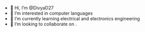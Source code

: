- 👋 Hi, I’m @DivyaD27
- 👀 I’m interested in computer languages
- 🌱 I’m currently learning electrical and electronics engineering
- 💞️ I’m looking to collaborate on .
<!---
DivyaD27/DivyaD27 is a ✨ special ✨ repository because its `README.md` (this file) appears on your GitHub profile.
You can click the Preview link to take a look at your changes.
--->
